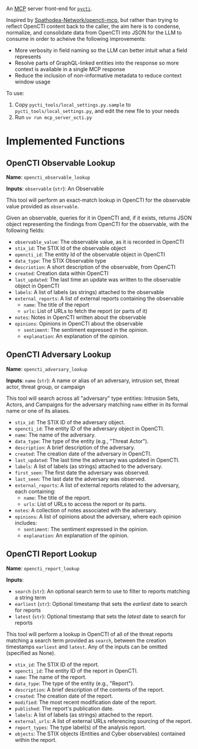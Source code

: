 An [MCP](https://modelcontextprotocol.io/) server front-end for [`pycti`](https://github.com/OpenCTI-Platform/client-python).

Inspired by [Spathodea-Network/opencti-mcp](https://github.com/Spathodea-Network/opencti-mcp), but rather than trying to reflect
OpenCTI content back to the caller, the aim here is to condense, normalize, and consolidate data from OpenCTI into JSON for
the LLM to consume in order to acheive the following improvements:
* More verbosity in field naming so the LLM can better intuit what a field represents
* Resolve parts of GraphQL-linked entities into the response so more context is available in a single MCP response
* Reduce the inclusion of non-informative metadata to reduce context window usage

To use:

1. Copy `pycti_tools/local_settings.py.sample` to `pycti_tools/local_settings.py`, and edit the new file to your needs
2. Run `uv run mcp_server_octi.py`

# Implemented Functions

## OpenCTI Observable Lookup

**Name**: `opencti_observable_lookup`

**Inputs**: `observable` (`str`): An Observable

This tool will perform an exact-match lookup in OpenCTI for the observable value provided as `observable`.

Given an observable, queries for it in OpenCTI and, if it exists, returns JSON object representing
the findings from OpenCTI for the observable, with the following fields:
* `observable_value`: The observable value, as it is recorded in OpenCTI
* `stix_id`: The STIX Id of the observable object
* `opencti_id`: The entity Id of the observable object in OpenCTI
* `data_type`: The STIX Observable type
* `descriotion`: A short description of the observable, from OpenCTI
* `created`: Creation data within OpenCTI
* `last_updated`: The last time an update was written to the observable object in OpenCTI
* `labels`: A list of labels (as strings) attached to the observable
* `external_reports`: A list of external reports containing the observable
  * `name`: The title of the report
  * `urls`: List of URLs to fetch the report (or parts of it)
* `notes`: Notes in OpenCTI written about the observable
* `opinions`: Opinions in OpenCTI about the observable
  - `sentiment`: The sentiment expressed in the opinion.
  - `explanation`: An explanation of the opinion.

## OpenCTI Adversary Lookup

**Name**: `opencti_adversary_lookup`

**Inputs**: `name` (`str`): A name or alias of an adversary, intrusion set, threat actor, threat group, or campaign

This tool will search across all "adversary" type entities: Intrusion Sets, Actors, and Campaigns for the adversary
matching `name` either in its formal name or one of its aliases.

- `stix_id`: The STIX ID of the adversary object.
- `opencti_id`: The entity ID of the adversary object in OpenCTI.
- `name`: The name of the adversary.
- `data_type`: The type of the entity (e.g., "Threat Actor").
- `description`: A brief description of the adversary.
- `created`: The creation date of the adversary in OpenCTI.
- `last_updated`: The last time the adversary was updated in OpenCTI.
- `labels`: A list of labels (as strings) attached to the adversary.
- `first_seen`: The first date the adversary was observed.
- `last_seen`: The last date the adversary was observed.
- `external_reports`: A list of external reports related to the adversary, each containing:
  - `name`: The title of the report.
  - `urls`: List of URLs to access the report or its parts.
- `notes`: A collection of notes associated with the adversary.
- `opinions`: A list of opinions about the adversary, where each opinion includes:
  - `sentiment`: The sentiment expressed in the opinion.
  - `explanation`: An explanation of the opinion.

## OpenCTI Report Lookup

**Name**: `opencti_report_lookup`

**Inputs**:
 * `search` (`str`): An optional search term to use to filter to reports matching a string term
 * `earliest` (`str`): Optional timestamp that sets the *earliest* date to search for reports
 * `latest` (`str`): Optional timestamp that sets the *latest* date to search for reports

This tool will perform a lookup in OpenCTI of all of the threat reports matching a search term provided as `search`,
between the creation timestamps `earliest` and `latest`. Any of the inputs can be omitted (specified as None).

- `stix_id`: The STIX ID of the report.
- `opencti_id`: The entity ID of the report in OpenCTI.
- `name`: The name of the report.
- `data_type`: The type of the entity (e.g., "Report").
- `description`: A brief description of the contents of the report.
- `created`: The creation date of the report.
- `modified`: The most recent modification date of the report.
- `published`: The report's publication date.
- `labels`: A list of labels (as strings) attached to the report.
- `external_urls`: A list of external URLs referencing sourcing of the report.
- `report_types`: The type label(s) of the analysis report.
- `objects`: The STIX objects (Entities and Cyber observables) contained within the report.
